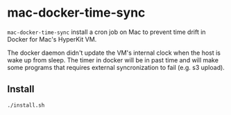 # mac-docker-time-sync
`mac-docker-time-sync` install a cron job on Mac to prevent time drift in Docker for Mac's HyperKit VM.

The docker daemon didn't update the VM's internal clock when the host is wake up from sleep. The timer in docker will be in past time and will make some programs that requires external syncronization to fail (e.g. s3 upload).

## Install
```bash
./install.sh
```
